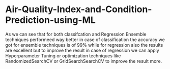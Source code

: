 # Air-Quality-Index-and-Condition-Prediction-using-ML

As we can see that for both classifcation and Regression Ensemble techniques performeed way better in case of classification the accuracy we got for ensemble techniques is of 99% while for regression also the results are excellent but to improve the result in case of regression we can apply Hyperparameter Tuning or optimization techniques like RandomizedSearchCV or GridSearchSearchCV to improve the result more.
